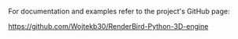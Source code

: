 For documentation and examples refer to the project's GitHub page: 

https://github.com/Wojtekb30/RenderBird-Python-3D-engine
